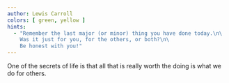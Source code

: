 ```yaml
---
author: Lewis Carroll
colors: [ green, yellow ]
hints:
  - "Remember the last major (or minor) thing you have done today.\n\
    Was it just for you, for the others, or both?\n\
    Be honest with you!"
---
```

One of the secrets of life
is that all that is really worth the doing
is what we do for others.
